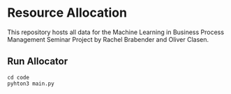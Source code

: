 # Resource Allocation

This repository hosts all data for the Machine Learning in Business Process Management Seminar Project by Rachel Brabender and Oliver Clasen.

## Run Allocator

```
cd code
pyhton3 main.py
```
